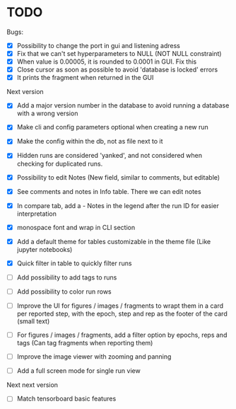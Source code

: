 # TODO
Bugs:
- [X] Possibility to change the port in gui and listening adress
- [X] Fix that we can't set hyperparameters to NULL (NOT NULL constraint)
- [X] When value is 0.00005, it is rounded to 0.0001 in GUI. Fix this
- [X] Close cursor as soon as possible to avoid 'database is locked' errors
- [X] It prints the fragment when returned in the GUI

Next version
- [X] Add a major version number in the database to avoid running a database with a wrong version
- [X] Make cli and config parameters optional when creating a new run
- [X] Make the config within the db, not as file next to it
- [X] Hidden runs are considered 'yanked', and not considered when checking for duplicated runs.
- [X] Possibility to edit Notes (New field, similar to comments, but editable)
- [X] See comments and notes in Info table. There we can edit notes
- [X] In compare tab, add a - Notes in the legend after the run ID for easier interpretation
- [X] monospace font and wrap in CLI section
- [X] Add a default theme for tables customizable in the theme file (Like jupyter notebooks)
- [X] Quick filter in table to quickly filter runs
- [ ] Add possibility to add tags to runs
- [ ] Add possibility to color run rows
- [ ] Improve the UI for figures / images / fragments to wrapt them in a card per reported step, with the epoch, step and rep as the footer of the card (small text)
- [ ] For figures / images / fragments, add a filter option by epochs, reps and tags (Can tag fragments when reporting them)
- [ ] Improve the image viewer with zooming and panning
- [ ] Add a full screen mode for single run view



Next next version
- [ ] Match tensorboard basic features
